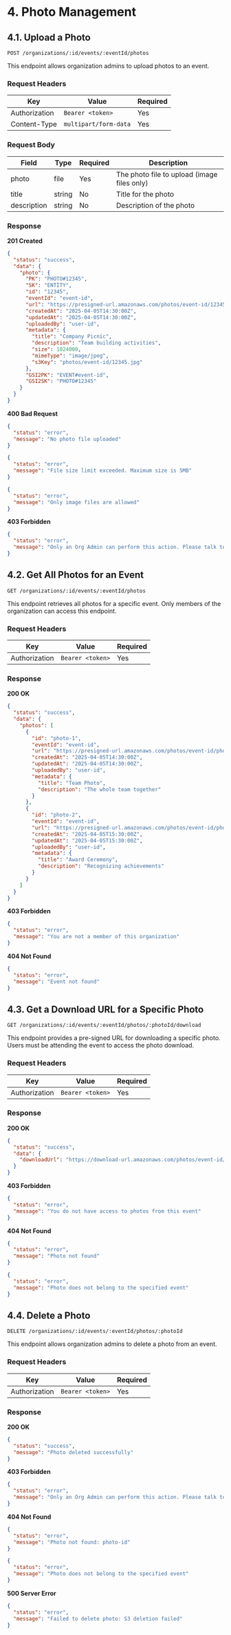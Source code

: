 # 4. Photo Management

## 4.1. Upload a Photo

`POST /organizations/:id/events/:eventId/photos`

This endpoint allows organization admins to upload photos to an event.

### Request Headers
| Key           | Value            | Required |
|--------------|----------------|----------|
| Authorization | `Bearer <token>` |  Yes  |
| Content-Type  | `multipart/form-data` |  Yes  |

### Request Body
| Field | Type | Required | Description |
|-------|------|----------|-------------|
| photo | file | Yes | The photo file to upload (image files only) |
| title | string | No | Title for the photo |
| description | string | No | Description of the photo |

### Response
**201 Created**
```json
{
  "status": "success",
  "data": {
    "photo": {
      "PK": "PHOTO#12345",
      "SK": "ENTITY",
      "id": "12345",
      "eventId": "event-id",
      "url": "https://presigned-url.amazonaws.com/photos/event-id/12345.jpg",
      "createdAt": "2025-04-05T14:30:00Z",
      "updatedAt": "2025-04-05T14:30:00Z",
      "uploadedBy": "user-id",
      "metadata": {
        "title": "Company Picnic",
        "description": "Team building activities",
        "size": 1024000,
        "mimeType": "image/jpeg",
        "s3Key": "photos/event-id/12345.jpg"
      },
      "GSI2PK": "EVENT#event-id",
      "GSI2SK": "PHOTO#12345"
    }
  }
}
```

**400 Bad Request**
```json
{
  "status": "error",
  "message": "No photo file uploaded"
}
```

```json
{
  "status": "error",
  "message": "File size limit exceeded. Maximum size is 5MB"
}
```

```json
{
  "status": "error",
  "message": "Only image files are allowed"
}
```

**403 Forbidden**
```json
{
  "status": "error",
  "message": "Only an Org Admin can perform this action. Please talk to your Admin for more information"
}
```

## 4.2. Get All Photos for an Event

`GET /organizations/:id/events/:eventId/photos`

This endpoint retrieves all photos for a specific event. Only members of the organization can access this endpoint.

### Request Headers
| Key           | Value            | Required |
|--------------|----------------|----------|
| Authorization | `Bearer <token>` |  Yes  |

### Response
**200 OK**
```json
{
  "status": "success",
  "data": {
    "photos": [
      {
        "id": "photo-1",
        "eventId": "event-id",
        "url": "https://presigned-url.amazonaws.com/photos/event-id/photo-1.jpg",
        "createdAt": "2025-04-05T14:30:00Z",
        "updatedAt": "2025-04-05T14:30:00Z",
        "uploadedBy": "user-id",
        "metadata": {
          "title": "Team Photo",
          "description": "The whole team together"
        }
      },
      {
        "id": "photo-2",
        "eventId": "event-id",
        "url": "https://presigned-url.amazonaws.com/photos/event-id/photo-2.jpg",
        "createdAt": "2025-04-05T15:30:00Z",
        "updatedAt": "2025-04-05T15:30:00Z",
        "uploadedBy": "user-id",
        "metadata": {
          "title": "Award Ceremony",
          "description": "Recognizing achievements"
        }
      }
    ]
  }
}
```

**403 Forbidden**
```json
{
  "status": "error",
  "message": "You are not a member of this organization"
}
```

**404 Not Found**
```json
{
  "status": "error",
  "message": "Event not found"
}
```

## 4.3. Get a Download URL for a Specific Photo

`GET /organizations/:id/events/:eventId/photos/:photoId/download`

This endpoint provides a pre-signed URL for downloading a specific photo. Users must be attending the event to access the photo download.

### Request Headers
| Key           | Value            | Required |
|--------------|----------------|----------|
| Authorization | `Bearer <token>` |  Yes  |

### Response
**200 OK**
```json
{
  "status": "success",
  "data": {
    "downloadUrl": "https://download-url.amazonaws.com/photos/event-id/photo-id.jpg?Content-Disposition=attachment%3B%20filename%3D%22event-photo.jpg%22&X-Amz-Algorithm=..."
  }
}
```

**403 Forbidden**
```json
{
  "status": "error",
  "message": "You do not have access to photos from this event"
}
```

**404 Not Found**
```json
{
  "status": "error",
  "message": "Photo not found"
}
```

```json
{
  "status": "error",
  "message": "Photo does not belong to the specified event"
}
```

## 4.4. Delete a Photo

`DELETE /organizations/:id/events/:eventId/photos/:photoId`

This endpoint allows organization admins to delete a photo from an event.

### Request Headers
| Key           | Value            | Required |
|--------------|----------------|----------|
| Authorization | `Bearer <token>` |  Yes  |

### Response
**200 OK**
```json
{
  "status": "success",
  "message": "Photo deleted successfully"
}
```

**403 Forbidden**
```json
{
  "status": "error",
  "message": "Only an Org Admin can perform this action. Please talk to your Admin for more information"
}
```

**404 Not Found**
```json
{
  "status": "error",
  "message": "Photo not found: photo-id"
}
```

```json
{
  "status": "error",
  "message": "Photo does not belong to the specified event"
}
```

**500 Server Error**
```json
{
  "status": "error",
  "message": "Failed to delete photo: S3 deletion failed"
}
```
